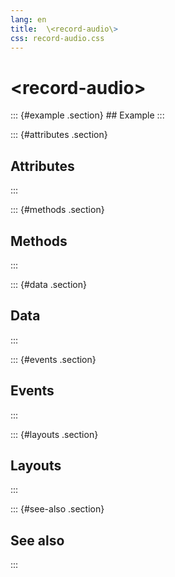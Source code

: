 ```yaml
---
lang: en
title:  \<record-audio\>
css: record-audio.css
---
```


<div>

# \<record-audio\>

</div>

<main>
::: {#example .section}
## Example
:::

::: {#attributes .section}
## Attributes
:::

::: {#methods .section}
## Methods
:::

::: {#data .section}
## Data
:::

::: {#events .section}
## Events
:::

::: {#layouts .section}
## Layouts
:::

::: {#see-also .section}
## See also
:::
</main>


<script type="module">
import {RecordAudio} from './RecordAudio.js'

window.recordAudio = document.querySelector('record-audio')
</script>

